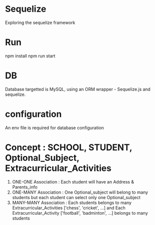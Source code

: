 # Sequelize
Exploring the sequelize framework

# Run
npm install
npm run start

# DB 
Database targetted is MySQL, using an ORM wrapper - Sequelize.js and sequelize.

# configuration
An env file is required for database configuration

# Concept : SCHOOL, STUDENT, Optional_Subject, Extracurricular_Activities

1. ONE-ONE Association : Each student will have an Address & Parents_info 
2. ONE-MANY Association : One Optional_subject will belong to many students but each student can select only one Optional_subject 
3. MANY-MANY Association : Each students belongs to many Extracurricular_Activities ['chess', 'cricket', ...] and 
                           Each Extracurricular_Activity ['football', 'badminton', ...] belongs to many students


